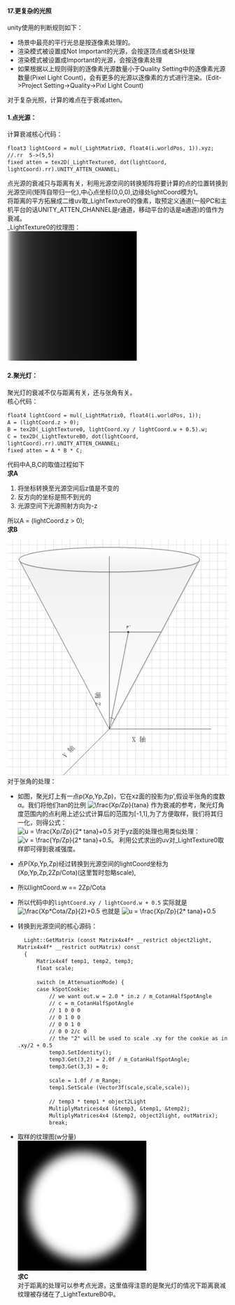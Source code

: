 #### 17.更复杂的光照 
unity使用的判断规则如下：   

* 场景中最亮的平行光总是按逐像素处理的。
* 渲染模式被设置成Not Important的光源，会按逐顶点或者SH处理  
* 渲染模式被设置成Important的光源，会按逐像素处理
* 如果根据以上规则得到的逐像素光源数量小于Quality Setting中的逐像素光源数量(Pixel Light Count)，会有更多的光源以逐像素的方式进行渲染。(Edit->Project Setting->Quality->Pixl Light Count)   

对于复杂光照，计算的难点在于衰减atten。
#### 1.点光源：  
计算衰减核心代码：  

    float3 lightCoord = mul(_LightMatrix0, float4(i.worldPos, 1)).xyz;
    //.rr  5->(5,5)
    fixed atten = tex2D(_LightTexture0, dot(lightCoord, lightCoord).rr).UNITY_ATTEN_CHANNEL;  
点光源的衰减只与距离有关，利用光源空间的转换矩阵将要计算的点的位置转换到光源空间(矩阵自带归一化),中心点坐标(0,0,0),边缘处lightCoord模为1。  
将距离的平方拓展成二维uv取_LightTexture0的像素，取预定义通道(一般PC和主机平台的话UNITY_ATTEN_CHANNEL是r通道，移动平台的话是a通道)的值作为衰减。  
_LightTexture0的纹理图：  
![](pic/37.png)  
#### 2.聚光灯：  
聚光灯的衰减不仅与距离有关，还与张角有关。  
核心代码：  

	float4 lightCoord = mul(_LightMatrix0, float4(i.worldPos, 1));
	A = (lightCoord.z > 0);
	B = tex2D(_LightTexture0, lightCoord.xy / lightCoord.w + 0.5).w;
	C = tex2D(_LightTextureB0, dot(lightCoord, lightCoord).rr).UNITY_ATTEN_CHANNEL;
	fixed atten = A * B * C;  

代码中A,B,C的取值过程如下  
**求A**  
1. 将坐标转换至光源空间后z值是不变的  
2. 反方向的坐标是照不到光的  
3. 光源空间下光源照射方向为-z

所以A = (lightCoord.z > 0);  
**求B**  

![](pic/38.png)  
对于张角的处理：  

* 如图，聚光灯上有一点p(Xp,Yp,Zp)，它在xz面的投影为p',假设半张角的度数α。我们将他们tan的比例
	<img src="https://latex.codecogs.com/gif.latex?\frac{Xp/Zp}{tana}" title="\frac{Xp/Zp}{tana}" />
作为衰减的参考，聚光灯角度范围内的点利用上述公式计算后的范围为[-1,1],为了方便取样，我们将其归一化，则得公式：  
	<img src="https://latex.codecogs.com/gif.latex?u&space;=&space;\frac{Xp/Zp}{2*&space;tana}&plus;0.5" title="u = \frac{Xp/Zp}{2* tana}+0.5" />
对于yz面的处理也用类似处理：   
	<img src="https://latex.codecogs.com/gif.latex?v&space;=&space;\frac{Yp/Zp}{2*&space;tana}&plus;0.5" title="v = \frac{Yp/Zp}{2* tana}+0.5" />。
利用公式求出的uv对_LightTexture0取样即可得到衰减强度。    
* 点P(Xp,Yp,Zp)经过转换到光源空间的lightCoord坐标为(Xp,Yp,Zp,2Zp/Cota)(这里暂时忽略scale), 
* 所以lightCoord.w == 2Zp/Cota
* 所以代码中的`lightCoord.xy / lightCoord.w + 0.5` 实际就是
	<img src="https://latex.codecogs.com/gif.latex?\frac{Xp*Cota/Zp}{2}&plus;0.5" title="\frac{Xp*Cota/Zp}{2}+0.5" />
也就是
	<img src="https://latex.codecogs.com/gif.latex?u&space;=&space;\frac{Xp/Zp}{2*&space;tana}&plus;0.5" title="u = \frac{Xp/Zp}{2* tana}+0.5" />
* 转换到光源空间的核心源码： 

		Light::GetMatrix (const Matrix4x4f* __restrict object2light, Matrix4x4f* __restrict outMatrix) const
		{
		    Matrix4x4f temp1, temp2, temp3;
		    float scale;
		
		    switch (m_AttenuationMode) {
		    case kSpotCookie:
		        // we want out.w = 2.0 * in.z / m_CotanHalfSpotAngle
		        // c = m_CotanHalfSpotAngle
		        // 1 0 0 0
		        // 0 1 0 0
		        // 0 0 1 0
		        // 0 0 2/c 0
		        // the "2" will be used to scale .xy for the cookie as in .xy/2 + 0.5 
		        temp3.SetIdentity();
		        temp3.Get(3,2) = 2.0f / m_CotanHalfSpotAngle;
		        temp3.Get(3,3) = 0;
		
		        scale = 1.0f / m_Range;
		        temp1.SetScale (Vector3f(scale,scale,scale));
		
		        // temp3 * temp1 * object2Light
		        MultiplyMatrices4x4 (&temp3, &temp1, &temp2);
		        MultiplyMatrices4x4 (&temp2, object2light, outMatrix);
		        break;

* 取样的纹理图(w分量)  
	![](pic/39.png)  
**求C**  
对于距离的处理可以参考点光源，这里值得注意的是聚光灯的情况下距离衰减纹理被存储在了_LightTextureB0中。